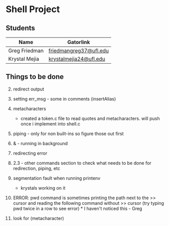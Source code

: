 Shell Project
==========================

Students
--------

Name             | Gatorlink
-----------------|----------
Greg Friedman    | friedmangreg37@ufl.edu
Krystal Mejia    | krystalmejia24@ufl.edu



Things to be done
------------------

2. redirect output

3. setting err_msg - some in comments (insertAlias)

4. metacharacters
	* created a token.c file to read quotes and metacharacters. will push once i implement into shell.c

6. piping - only for non built-ins so figure those out first

7. & - running in background

8. redirecting error

9. 2.3 - other commands section to check what needs to be done for redirection, piping, etc

10. segmentation fault when running printenv 
	* krystals working on it
		
11. ERROR: pwd command is sometimes printing the path next to the >> cursor and reading the following command without >> cursor
	(try typing pwd twice in a row to see error)
		* I haven't noticed this - Greg

12. look for \(metacharacter)
